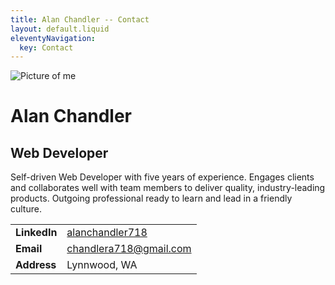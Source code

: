 ```yaml
---
title: Alan Chandler -- Contact
layout: default.liquid
eleventyNavigation:
  key: Contact
---
```


![Picture of me](/images/me.png)

# Alan Chandler
## Web Developer

Self-driven Web Developer with five years of experience. Engages clients and collaborates well with team members to deliver quality, industry-leading products. Outgoing professional ready to learn and lead in a friendly culture.

<table>
    <tbody>
        <tr>
            <td><strong>LinkedIn</strong></td>
            <td><a class="anchor" href="https://www.linkedin.com/in/alanchandler718">alanchandler718</a></td>
        </tr>
        <tr>
            <td><strong>Email</strong></td>
            <td><a href="mailto:chandlera718@gmail.com">chandlera718@gmail.com</a></td>
        </tr>
        <tr>
            <td><strong>Address</strong></td>
            <td>Lynnwood, WA</td>
        </tr>
    </tbody>
</table>
